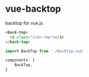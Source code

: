 # vue-backtop
backtop for vue.js

```html
<back-top>
  <i class="icon-top"></i>
</back-top>
```

```js
import BackTop from './BackTop.vue'

components: {
	BackTop,
}
```
